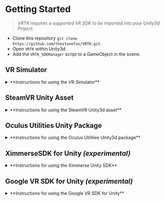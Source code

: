 # Getting Started

> *VRTK requires a supported VR SDK to be imported into your Unity3d Project.*

 * Clone this repository `git clone https://github.com/thestonefox/VRTK.git`.
 * Open `VRTK` within Unity3d.
 * Add the `VRTK_SDKManager` script to a GameObject in the scene.

## VR Simulator
 
<details><summary>**Instructions for using the VR Simulator**</summary>

 * Drag the `VRSimulatorCameraRig` prefab from the VRTK/Prefabs into the scene.
 * Select the GameObject with the `VRTK_SDKManager` script attached to it.
  * Select `Simulator` for each of the SDK Choices.
  * Click the `Auto Populate Linked Objects` button to find the relevant Linked Objects.
 * Use the Left Alt to switch between mouse look and move a hand.
 * Press Tab to switch between left/right hands.
 * Hold Left Shift to change from translation to rotation for the hands.
 * Hold Left Ctrl to switch between X/Y and X/Z axis.
 * All above keys can be remapped using the inspector on the `VRSimulatorCameraRig` prefab.
 * Button mapping for the VR control are as follows:
  * Grip: Left mouse button
  * Trigger: Right mouse button
  * Touchpad Press: Q
  * Button One: E
  * Button Two: R

</details>
 
## SteamVR Unity Asset

<details><summary>**Instructions for using the SteamVR Unity3d asset**</summary>

 * Import the [SteamVR Plugin] from the Unity Asset Store.
 * Drag the `[CameraRig]` prefab from the SteamVR plugin into the scene.
 * Check that `Virtual Reality Supported` is ticked in the `Edit -> Project Settings -> Player` menu.
 * Ensure that `OpenVR` is added in the `Virtual Reality SDKs` list in the `Edit -> Project Settings -> Player` menu.
 * Select the GameObject with the `VRTK_SDKManager` script attached to it.
  * Select `Steam VR` for each of the SDK Choices.
  * Click the `Auto Populate Linked Objects` button to find the relevant Linked Objects.
 * Optionally, browse the `Examples` scenes for example usage of the scripts.

</details>

## Oculus Utilities Unity Package

<details><summary>**Instructions for using the Oculus Utilities Unity3d package**</summary>

 * Download the [Oculus Utilities] from the Oculus developer website.
 * Import the `OculusUtilities.unitypackage` into the project.
 * Drag the `OVRCameraRig` prefab from the Oculus package into the scene.
 * Check that `Virtual Reality Supported` is ticked in the `Edit -> Project Settings -> Player` menu.
 * Ensure that `Oculus` is added in the `Virtual Reality SDKs` list in the `Edit -> Project Settings -> Player` menu.
 * Select the GameObject with the `VRTK_SDKManager` script attached to it.
  * Select `Oculus VR` for each of the SDK Choices.
  * Click the `Auto Populate Linked Objects` button to find the relevant Linked Objects.

</details>

## XimmerseSDK for Unity *(experimental)*

<details><summary>**Instructions for using the Ximmerse Unity SDK**</summary>

 * Download the [Ximmerse Unity SDK] from the Ximmerse SDK Github page.
 * Import the `XIM01-v2.0.1.unitypackage` into the project.
 * Drag the `VRCameraRig` prefab from the Ximmerse Unity SDK into the scene.

  > * It is recommened to use "Floor Level" as the Tracking Origin Type, with `VRCameraRig` positon's set to `(0f,0f,0f)`.
  > * "Eye Level" can also be used as the Tracking Origin Type. However, the positons of `VRCameraRig` is recommended to set to `(0f,1.675f,0f)` in this case.
  > * Please make sure SimplePicker.cs is NOT attached on gameobject "cobra02-L" and "cobra02-R". SimplePicker script is provided by Ximmerse SDK, while having the script on the profab may break VRTK grab functionality.

 * Change platform to Android.
  > Currently Ximmerse 6DOF tracking is only supported on Android. 3DOF tracking is supported on both iOS and Android. We are getting MFI cert from Apple at the moment.
 * Check that `Virtual Reality Supported` is ticked in the `Edit -> Project Settings -> Player` menu.
 * Ensure that `Oculus` is added in the `Virtual Reality SDKs` list in the `Edit -> Project Settings -> Player` menu.
 * Make sure `VRTK_SDK_XIMMERSEVR` is defined in Scripting Define Symbols.
 * Select the GameObject with the `VRTK_SDKManager` script attached to it.
 * Select `Ximmerse VR` for each of the SDK Choices.
 * Config Linked Objects:
  * Actual Boundaries = VRCameraRig
  * Actual Headset = CenterEyeAnchor
  * Actual Left Controller = LeftHandAnchor
  * Actual Right Controller = RightHandAnchor
  * Model Alias Left Controller = _VisibleObject (child of LeftHandAnchor)
  * Model Right Left Controller = _VisibleObject (child of RightHandAnchor)

</details>

## Google VR SDK for Unity *(experimental)*

<details><summary>**Instructions for using the Google VR SDK for Unity**</summary>

 * Open a new or existing project in Unity (5.4.2f2-GVR13 or other version with Daydream integration).
 * Import asset package GoogleVRForUnity you downloaded from Google.
 * Build Settings:
  * Target platform: `Android`
 * Player settings:
  * Virtual Reality Supported > Daydream
  * API Level: `Nougat`
  * Bundle Identifier and other settings for use with Android.
 * In Hierarchy, create empty GameObject named `DaydreamCameraRig`.
  * Move or create a Camera as child of `DaydreamCameraRig`, reset its transform `position: 0,0,0`.
  * Add `GvrControllerPointer` prefab from `Assets/GoogleVR/Prefabs/UI`.
  * Add `GvrControllerMain` prefab from `Assets/GoogleVR/Prefabs/Controller/`.
  * Add `GvrViewerMain` prefab (enables view in editor play mode).
 * Disable Daydream's native pointer tools.
  * Camera object, disable or remove GvrPointerPhysicsRaycaster component (if present).
  * GvrControllerPointer/Laser, disable or delete.

### Setup VRTK Components
 * In Hierarchy, create an empty GameObject named `[VRTK]`.
 * Add component `VRTK_SDKManager`
 * Add a child empty GameObject named `RightController`.
  *  > Note: Daydream supports only one controller, LeftController will not be used. If present, can be disabled or deleted.
 * SDK Selection
  * In Inspector, choose Quick Select SDK: Daydream
  * In Player Settings, ensure Scripting Define Symbols: `VRTK_SDK_DAYDREAM`
 * Linked Objects:
  * Click `Auto Populate Linked Objects`, that should set:
    * Actual Boundaries: `DaydreamCameraRig`
    * Actual Headset: `DaydreamCameraRig/Camera`
    * Actual Left Controller: `empty`
    * Actual Right Controller: `DaydreamCameraRig/GvrControllerPointer/Controller`
 * Controler Aliases:
  * Model Alias Left Controller: `empty`
  * Model Alias Right Controller: `DaydreamCameraRig/GvrControllerPoints/Controller`
  * Script Alias Left Controller: `empty`
  * Script Alias Right Controller: `[VRTK]/RightController`

</details>

[SteamVR Plugin]: https://www.assetstore.unity3d.com/en/#!/content/32647
[SteamVR Plugin for Unity3d Github Repo]: https://github.com/ValveSoftware/openvr/tree/master/unity_package/Assets/SteamVR
[Oculus Utilities]: https://developer3.oculus.com/downloads/game-engines/1.10.0/Oculus_Utilities_for_Unity_5/
[Google VR SDK for Unity]: https://developers.google.com/vr/unity/download
[Ximmerse Unity SDK]: https://github.com/Ximmerse/SDK/tree/master/Unity
